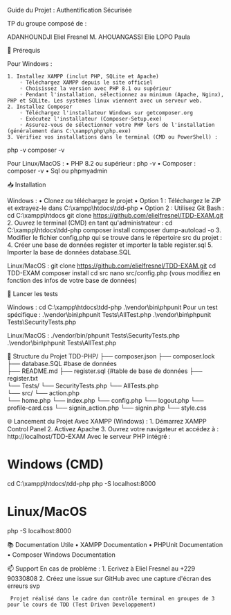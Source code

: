﻿
Guide du Projet : Authentification Sécurisée



TP du groupe composé de :

ADANHOUNDJI Eliel Fresnel M.
AHOUANGASSI Elie
LOPO Paula



🚀 Prérequis


Pour Windows :

    1. Installez XAMPP (inclut PHP, SQLite et Apache)
        ◦ Téléchargez XAMPP depuis le site officiel 
        ◦ Choisissez la version avec PHP 8.1 ou supérieur 
        ◦ Pendant l'installation, sélectionnez au minimum (Apache, Nginx), PHP et SQLite. Les systèmes linux viennent avec un serveur web. 
    2. Installez Composer
        ◦ Téléchargez l'installateur Windows sur getcomposer.org 
        ◦ Exécutez l'installateur (Composer-Setup.exe) 
        ◦ Assurez-vous de sélectionner votre PHP lors de l'installation (généralement dans C:\xampp\php\php.exe) 
    3. Vérifiez vos installations dans le terminal (CMD ou PowerShell) :
php -v
composer -v

Pour Linux/MacOS :
    • PHP 8.2 ou supérieur : php -v 
    • Composer : composer -v 
    • Sql ou phpmyadmin 



📥 Installation

Windows :
    • Clonez ou téléchargez le projet
    • Option 1 : Téléchargez le ZIP et extrayez-le dans C:\xampp\htdocs\tdd-php 
    • Option 2 : Utilisez Git Bash : 
cd C:\xampp\htdocs
git clone https://github.com/elielfresnel/TDD-EXAM.git
    2. Ouvrez le terminal (CMD) en tant qu'administrateur :
cd C:\xampp\htdocs\tdd-php
composer install
composer dump-autoload -o
    3. Modifier le fichier config,php qui se trouve dans le répertoire src du projet : 
    4. Créer une base de données register et importer la table register.sql 
    5. Importer la base de données database.SQL


Linux/MacOS :
git clone https://github.com/elielfresnel/TDD-EXAM.git
cd TDD-EXAM
composer install
cd src
nano src/config.php (vous modifiez en fonction des infos de votre base de données)



🚦 Lancer les tests

Windows :
cd C:\xampp\htdocs\tdd-php
.\vendor\bin\phpunit
Pour un test spécifique :
.\vendor\bin\phpunit Tests\AllTest.php
.\vendor\bin\phpunit Tests\SecurityTests.php

Linux/MacOS :
./vendor/bin/phpunit Tests\SecurityTests.php
.\vendor\bin\phpunit Tests\AllTest.php



📝 Structure du Projet
TDD-PHP/
├── composer.json
├── composer.lock  
├── database.SQL  #base de données           
├── README.md 
├── register.sql {#table de base de données
├── register.txt  
└── Tests/
    └── SecurityTests.php
    └── AllTests.php 	
└── src/
    └── action.php 	
    └── home.php
    └── index.php 
    └── config.php
    └── logout.php
    └── profile-card.css 
    └── signin_action.php
    └── signin.php
    └── style.css





    	
🌐 Lancement du Projet
Avec XAMPP (Windows) :
    1. Démarrez XAMPP Control Panel 
    2. Activez Apache 
    3. Ouvrez votre navigateur et accédez à : 
http://localhost/TDD-EXAM
Avec le serveur PHP intégré :
# Windows (CMD)
cd C:\xampp\htdocs\tdd-php
php -S localhost:8000

# Linux/MacOS
php -S localhost:8000






📚 Documentation Utile
    • XAMPP Documentation 
    • PHPUnit Documentation 
    • Composer Windows Documentation 





📫 Support
En cas de problème : 
    1. Ecrivez à Eliel Fresnel au +229 90330808
    2. Créez une issue sur GitHub avec une capture d'écran des erreurs svp 





     Projet réalisé dans le cadre dun contrôle terminal en groupes de 3 pour le cours de TDD (Test Driven Developpement)

